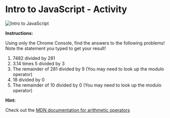 # Intro to JavaScript - Activity

![Intro to JavaScript](../../../.gitbook/assets/image.png)

**Instructions:**

Using only the Chrome Console, find the answers to the following problems! Note the statement you typed to get your result!

1. 7482 divided by 281
2. 3.14 times 5 divided by 3
3. The remainder of 281 divided by 9 \(You may need to look up the modulo operator\)
4. 18 divided by 0
5. The remainder of 10 divided by 0 \(You may need to look up the modulo operator\)

**Hint:**

Check out the [MDN documentation for arithmetic operators](https://developer.mozilla.org/en-US/docs/Web/JavaScript/Reference/Operators/Arithmetic_Operators)

